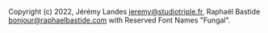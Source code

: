 Copyright (c) 2022, Jérémy Landes <jeremy@studiotriple.fr>, Raphaël Bastide <bonjour@raphaelbastide.com>
with Reserved Font Names "Fungal".
